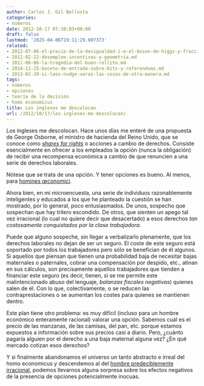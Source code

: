 ```yaml
---
author: Carlos J. Gil Bellosta
categories:
- números
date: 2012-10-17 07:38:03+00:00
draft: false
lastmod: '2025-04-06T19:11:29.007373'
related:
- 2012-07-06-el-precio-de-la-desigualdad-i-e-el-boson-de-higgs-y-fracciones.md
- 2012-02-22-desempleo-incentivos-y-geometria.md
- 2011-06-06-la-tragedia-del-buen-rollito.md
- 2014-11-25-boceto-de-entrada-sobre-bits-y-referendums.md
- 2013-02-20-si-lees-nudge-veras-las-cosas-de-otra-manera.md
tags:
- números
- opciones
- teoría de la decisión
- homo economicus
title: Los ingleses me descolocan
url: /2012/10/17/los-ingleses-me-descolocan/
---
```


Los ingleses me descolocan. Hace unos días me enteré de una propuesta de George Osborne, el ministro de hacienda del Reino Unido, que se conoce como
[_shares for rights_](http://www.guardian.co.uk/politics/2012/oct/08/george-osborne-shares-rights-scheme)
o acciones a cambio de derechos. Consiste esencialmente en ofrecer a los empleados la opción (nunca la obligación) de recibir una recompensa económica a cambio de que renuncien a una serie de derechos laborales.

Nótese que se trata de una opción. Y tener opciones es bueno. Al menos, para [homines œconomici](http://en.wikipedia.org/wiki/Homo_economicus).

Ahora bien, en mi microencuesta, una serie de individuos razonablemente inteligentes y educados a los que he planteado la cuestión se han mostrado, por lo general, poco entusiasmados. De unos, sospecho que sospechan que hay trilero escondido. De otros, que sienten un apego tal vez irracional (lo cual no quiere decir que desacertado) a esos derechos _tan costosamente conquistados por la clase trabajadora_.

Puede que alguno sospeche, sin llegar a verbalizarlo plenamente, que los derechos laborales no dejan de ser un seguro. El coste de este seguro está soportado por todos los trabajadores pero sólo se benefician de él algunos. Si aquellos que piensan que tienen una probabilidad baja de necesitar bajas maternales o paternales, cobrar una compensación por despido, etc., atinan en sus cálculos, son precisamente aquellos trabajadores que tienden a financiar este seguro (es decir, tienen, si se me permite este malintencionado abuso del lenguaje, _balanzas fiscales negativas_) quienes salen de él. Con lo que, colectivamente, o se reducen las contraprestaciones o se aumentan los costes para quienes se mantienen dentro.

Este plan tiene otro problema: es muy difícil (incluso para un hombre económico enteramente racional) valorar una opción. Sabemos cuál es el precio de las manzanas, de las camisas, del pan, etc. porque estamos expuestos a información sobre sus precios casi a diario. Pero, ¿cuánto pagaría alguien por el derecho a una baja maternal alguna vez? ¿En qué mercado cotizan esos derechos?

Y si finalmente abandonamos el universo un tanto abstracto e irreal del homo economicus y descendemos al del [hombre predeciblemente irracional](http://en.wikipedia.org/wiki/Predictably_Irrational), podemos llevarnos alguna sorpresa sobre los efectos negativos de la presencia de opciones potencialmente inocuas.